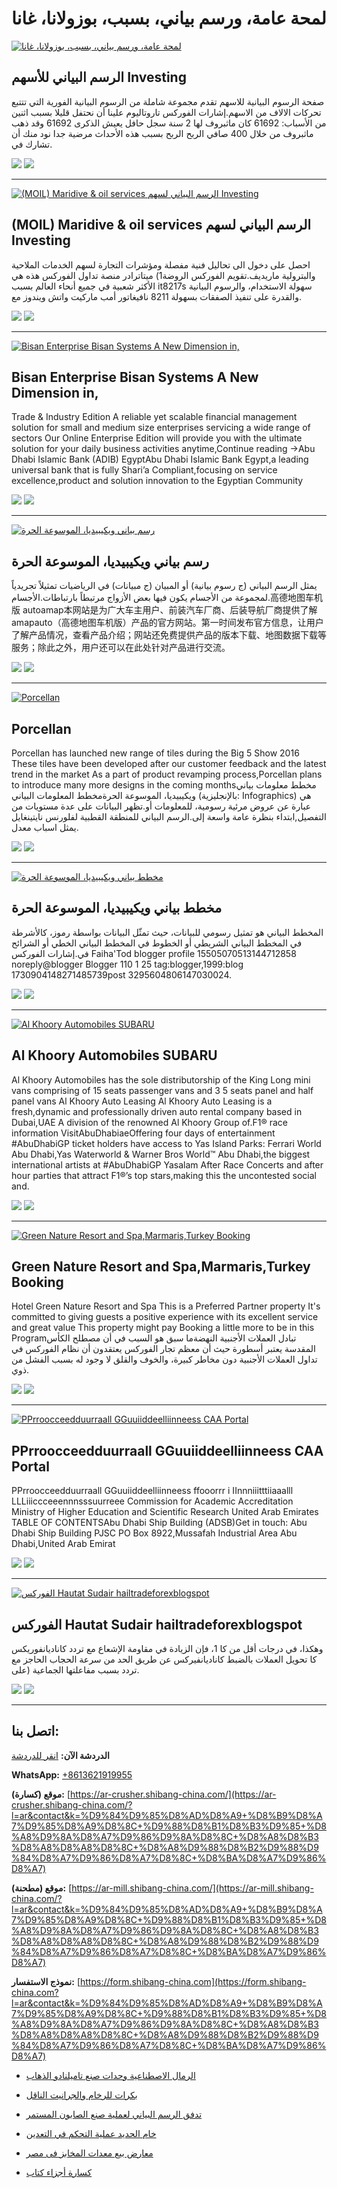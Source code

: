# لمحة عامة، ورسم بياني، بسبب، بوزولانا، غانا

<a href="https://swt.shibang-china.com/?l=ar&img&k=%D9%84%D9%85%D8%AD%D8%A9+%D8%B9%D8%A7%D9%85%D8%A9%D8%8C+%D9%88%D8%B1%D8%B3%D9%85+%D8%A8%D9%8A%D8%A7%D9%86%D9%8A%D8%8C+%D8%A8%D8%B3%D8%A8%D8%A8%D8%8C+%D8%A8%D9%88%D8%B2%D9%88%D9%84%D8%A7%D9%86%D8%A7%D8%8C+%D8%BA%D8%A7%D9%86%D8%A7" target="_blank">![لمحة عامة، ورسم بياني، بسبب، بوزولانا، غانا](http://static.shibang-china.com/all-800x300/73.jpg)</a>

## الرسم البياني للأسهم Investing
صفحة الرسوم البيانية للاسهم تقدم مجموعة شاملة من الرسوم البيانية الفورية التي تتتبع تحركات الالاف من الاسهم.إشارات الفوركس تاروتاليوم علينا أن نحتفل قليلا بسبب اثنين من الأسباب: 61692 كان ماثبروف لها 2 سنة سجل حافل يعيش الذكرى 61692 وقد ذهب ماثبروف من خلال 400 صافي الربح الربح بسبب هذه الأحداث مرضية جدا نود منك أن تشارك في.


<a href="https://whatsapp.shibangsoft.com/WhatsApp.php" target="_blank" title="WhatsApp">![](http://static.shibang-china.com/icon/whatsapp.png)</a> <a href="https://swt.shibang-china.com/?l=ar&icon&k=%D9%84%D9%85%D8%AD%D8%A9+%D8%B9%D8%A7%D9%85%D8%A9%D8%8C+%D9%88%D8%B1%D8%B3%D9%85+%D8%A8%D9%8A%D8%A7%D9%86%D9%8A%D8%8C+%D8%A8%D8%B3%D8%A8%D8%A8%D8%8C+%D8%A8%D9%88%D8%B2%D9%88%D9%84%D8%A7%D9%86%D8%A7%D8%8C+%D8%BA%D8%A7%D9%86%D8%A7" target="_blank">![](http://static.shibang-china.com/icon/chat-ar.png)</a>

---

<a href="https://swt.shibang-china.com/?l=ar&img&k=%D9%84%D9%85%D8%AD%D8%A9+%D8%B9%D8%A7%D9%85%D8%A9%D8%8C+%D9%88%D8%B1%D8%B3%D9%85+%D8%A8%D9%8A%D8%A7%D9%86%D9%8A%D8%8C+%D8%A8%D8%B3%D8%A8%D8%A8%D8%8C+%D8%A8%D9%88%D8%B2%D9%88%D9%84%D8%A7%D9%86%D8%A7%D8%8C+%D8%BA%D8%A7%D9%86%D8%A7" target="_blank">![(MOIL) Maridive &amp; oil services الرسم البياني لسهم Investing](http://static.shibang-china.com/all-800x300/714.jpg)</a>

## (MOIL) Maridive &amp; oil services الرسم البياني لسهم Investing
احصل على دخول الى تحاليل فنية مفصلة ومؤشرات التجارة لسهم الخدمات الملاحية والبترولية ماريديف.تقويم الفوركس الروضة1) ميتاترادر منصة تداول الفوركس هذه هي الأكثر شعبية في جميع أنحاء العالم بسبب it8217s سهولة الاستخدام، والرسوم البيانية والقدرة على تنفيذ الصفقات بسهولة 8211 نافيغاتور أمب ماركيت واتش ويندوز مع.


<a href="https://whatsapp.shibangsoft.com/WhatsApp.php" target="_blank" title="WhatsApp">![](http://static.shibang-china.com/icon/whatsapp.png)</a> <a href="https://swt.shibang-china.com/?l=ar&icon&k=%D9%84%D9%85%D8%AD%D8%A9+%D8%B9%D8%A7%D9%85%D8%A9%D8%8C+%D9%88%D8%B1%D8%B3%D9%85+%D8%A8%D9%8A%D8%A7%D9%86%D9%8A%D8%8C+%D8%A8%D8%B3%D8%A8%D8%A8%D8%8C+%D8%A8%D9%88%D8%B2%D9%88%D9%84%D8%A7%D9%86%D8%A7%D8%8C+%D8%BA%D8%A7%D9%86%D8%A7" target="_blank">![](http://static.shibang-china.com/icon/chat-ar.png)</a>

---

<a href="https://swt.shibang-china.com/?l=ar&img&k=%D9%84%D9%85%D8%AD%D8%A9+%D8%B9%D8%A7%D9%85%D8%A9%D8%8C+%D9%88%D8%B1%D8%B3%D9%85+%D8%A8%D9%8A%D8%A7%D9%86%D9%8A%D8%8C+%D8%A8%D8%B3%D8%A8%D8%A8%D8%8C+%D8%A8%D9%88%D8%B2%D9%88%D9%84%D8%A7%D9%86%D8%A7%D8%8C+%D8%BA%D8%A7%D9%86%D8%A7" target="_blank">![Bisan Enterprise Bisan Systems A New Dimension in,](http://static.shibang-china.com/all-800x300/400.jpg)</a>

## Bisan Enterprise Bisan Systems A New Dimension in,
Trade & Industry Edition A reliable yet scalable financial management solution for small and medium size enterprises servicing a wide range of sectors Our Online Enterprise Edition will provide you with the ultimate solution for your daily business activities anytime,Continue reading →Abu Dhabi Islamic Bank (ADIB) EgyptAbu Dhabi Islamic Bank Egypt,a leading universal bank that is fully Shari’a Compliant,focusing on service excellence,product and solution innovation to the Egyptian Community


<a href="https://whatsapp.shibangsoft.com/WhatsApp.php" target="_blank" title="WhatsApp">![](http://static.shibang-china.com/icon/whatsapp.png)</a> <a href="https://swt.shibang-china.com/?l=ar&icon&k=%D9%84%D9%85%D8%AD%D8%A9+%D8%B9%D8%A7%D9%85%D8%A9%D8%8C+%D9%88%D8%B1%D8%B3%D9%85+%D8%A8%D9%8A%D8%A7%D9%86%D9%8A%D8%8C+%D8%A8%D8%B3%D8%A8%D8%A8%D8%8C+%D8%A8%D9%88%D8%B2%D9%88%D9%84%D8%A7%D9%86%D8%A7%D8%8C+%D8%BA%D8%A7%D9%86%D8%A7" target="_blank">![](http://static.shibang-china.com/icon/chat-ar.png)</a>

---

<a href="https://swt.shibang-china.com/?l=ar&img&k=%D9%84%D9%85%D8%AD%D8%A9+%D8%B9%D8%A7%D9%85%D8%A9%D8%8C+%D9%88%D8%B1%D8%B3%D9%85+%D8%A8%D9%8A%D8%A7%D9%86%D9%8A%D8%8C+%D8%A8%D8%B3%D8%A8%D8%A8%D8%8C+%D8%A8%D9%88%D8%B2%D9%88%D9%84%D8%A7%D9%86%D8%A7%D8%8C+%D8%BA%D8%A7%D9%86%D8%A7" target="_blank">![رسم بياني ويكيبيديا، الموسوعة الحرة](http://static.shibang-china.com/all-800x300/1023.jpg)</a>

## رسم بياني ويكيبيديا، الموسوعة الحرة
يمثل الرسم البياني (ج رسوم بيانية) أو المبيان (ج مبيانات) في الرياضيات تمثيلاً تجريدياً لمجموعة من الأجسام يكون فيها بعض الأزواج مرتبطاً بارتباطات.الأجسام.高德地图车机版 autoamap本网站是为广大车主用户、前装汽车厂商、后装导航厂商提供了解amapauto（高德地图车机版）产品的官方网站。第一时间发布官方信息，让用户了解产品情况，查看产品介绍；网站还免费提供产品的版本下载、地图数据下载等服务；除此之外，用户还可以在此处针对产品进行交流。


<a href="https://whatsapp.shibangsoft.com/WhatsApp.php" target="_blank" title="WhatsApp">![](http://static.shibang-china.com/icon/whatsapp.png)</a> <a href="https://swt.shibang-china.com/?l=ar&icon&k=%D9%84%D9%85%D8%AD%D8%A9+%D8%B9%D8%A7%D9%85%D8%A9%D8%8C+%D9%88%D8%B1%D8%B3%D9%85+%D8%A8%D9%8A%D8%A7%D9%86%D9%8A%D8%8C+%D8%A8%D8%B3%D8%A8%D8%A8%D8%8C+%D8%A8%D9%88%D8%B2%D9%88%D9%84%D8%A7%D9%86%D8%A7%D8%8C+%D8%BA%D8%A7%D9%86%D8%A7" target="_blank">![](http://static.shibang-china.com/icon/chat-ar.png)</a>

---

<a href="https://swt.shibang-china.com/?l=ar&img&k=%D9%84%D9%85%D8%AD%D8%A9+%D8%B9%D8%A7%D9%85%D8%A9%D8%8C+%D9%88%D8%B1%D8%B3%D9%85+%D8%A8%D9%8A%D8%A7%D9%86%D9%8A%D8%8C+%D8%A8%D8%B3%D8%A8%D8%A8%D8%8C+%D8%A8%D9%88%D8%B2%D9%88%D9%84%D8%A7%D9%86%D8%A7%D8%8C+%D8%BA%D8%A7%D9%86%D8%A7" target="_blank">![Porcellan](http://static.shibang-china.com/all-800x300/71.jpg)</a>

## Porcellan
Porcellan has launched new range of tiles during the Big 5 Show 2016 These tiles have been developed after our customer feedback and the latest trend in the market As a part of product revamping process,Porcellan plans to introduce many more designs in the coming monthsمخطط معلومات بياني ويكيبيديا، الموسوعة الحرةمخطط المعلومات البياني (بالإنجليزية: Infographics) هي عبارة عن عروض مرئية رسومية، للمعلومات أو.تظهر البيانات على عدة مستويات من التفصيل,ابتداء بنظرة عامة واسعة إلى.الرسم البياني للمنطقة القطبية لفلورنس نايتينغايل يمثل اسباب معدل.


<a href="https://whatsapp.shibangsoft.com/WhatsApp.php" target="_blank" title="WhatsApp">![](http://static.shibang-china.com/icon/whatsapp.png)</a> <a href="https://swt.shibang-china.com/?l=ar&icon&k=%D9%84%D9%85%D8%AD%D8%A9+%D8%B9%D8%A7%D9%85%D8%A9%D8%8C+%D9%88%D8%B1%D8%B3%D9%85+%D8%A8%D9%8A%D8%A7%D9%86%D9%8A%D8%8C+%D8%A8%D8%B3%D8%A8%D8%A8%D8%8C+%D8%A8%D9%88%D8%B2%D9%88%D9%84%D8%A7%D9%86%D8%A7%D8%8C+%D8%BA%D8%A7%D9%86%D8%A7" target="_blank">![](http://static.shibang-china.com/icon/chat-ar.png)</a>

---

<a href="https://swt.shibang-china.com/?l=ar&img&k=%D9%84%D9%85%D8%AD%D8%A9+%D8%B9%D8%A7%D9%85%D8%A9%D8%8C+%D9%88%D8%B1%D8%B3%D9%85+%D8%A8%D9%8A%D8%A7%D9%86%D9%8A%D8%8C+%D8%A8%D8%B3%D8%A8%D8%A8%D8%8C+%D8%A8%D9%88%D8%B2%D9%88%D9%84%D8%A7%D9%86%D8%A7%D8%8C+%D8%BA%D8%A7%D9%86%D8%A7" target="_blank">![مخطط بياني ويكيبيديا، الموسوعة الحرة](http://static.shibang-china.com/all-800x300/1288.jpg)</a>

## مخطط بياني ويكيبيديا، الموسوعة الحرة
المخطط البياني هو تمثيل رسومي للبيانات، حيث تمثّل البيانات بواسطة رموز، كالأشرطة في المخطط البياني الشريطي أو الخطوط في المخطط البياني الخطي أو الشرائح في.إشارات الفوركس Faiha'Tod blogger profile 15505070513144712858 noreply@blogger Blogger 110 1 25 tag:blogger,1999:blog 1730904148271485739post 3295604806147030024.


<a href="https://whatsapp.shibangsoft.com/WhatsApp.php" target="_blank" title="WhatsApp">![](http://static.shibang-china.com/icon/whatsapp.png)</a> <a href="https://swt.shibang-china.com/?l=ar&icon&k=%D9%84%D9%85%D8%AD%D8%A9+%D8%B9%D8%A7%D9%85%D8%A9%D8%8C+%D9%88%D8%B1%D8%B3%D9%85+%D8%A8%D9%8A%D8%A7%D9%86%D9%8A%D8%8C+%D8%A8%D8%B3%D8%A8%D8%A8%D8%8C+%D8%A8%D9%88%D8%B2%D9%88%D9%84%D8%A7%D9%86%D8%A7%D8%8C+%D8%BA%D8%A7%D9%86%D8%A7" target="_blank">![](http://static.shibang-china.com/icon/chat-ar.png)</a>

---

<a href="https://swt.shibang-china.com/?l=ar&img&k=%D9%84%D9%85%D8%AD%D8%A9+%D8%B9%D8%A7%D9%85%D8%A9%D8%8C+%D9%88%D8%B1%D8%B3%D9%85+%D8%A8%D9%8A%D8%A7%D9%86%D9%8A%D8%8C+%D8%A8%D8%B3%D8%A8%D8%A8%D8%8C+%D8%A8%D9%88%D8%B2%D9%88%D9%84%D8%A7%D9%86%D8%A7%D8%8C+%D8%BA%D8%A7%D9%86%D8%A7" target="_blank">![Al Khoory Automobiles SUBARU](http://static.shibang-china.com/all-800x300/816.jpg)</a>

## Al Khoory Automobiles SUBARU
Al Khoory Automobiles has the sole distributorship of the King Long mini vans comprising of 15 seats passenger vans and 3 5 seats panel and half panel vans Al Khoory Auto Leasing Al Khoory Auto Leasing is a fresh,dynamic and professionally driven auto rental company based in Dubai,UAE A division of the renowned Al Khoory Group of.F1® race information VisitAbuDhabiaeOffering four days of entertainment #AbuDhabiGP ticket holders have access to Yas Island Parks: Ferrari World Abu Dhabi,Yas Waterworld & Warner Bros World™ Abu Dhabi,the biggest international artists at #AbuDhabiGP Yasalam After Race Concerts and after hour parties that attract F1®’s top stars,making this the uncontested social and.


<a href="https://whatsapp.shibangsoft.com/WhatsApp.php" target="_blank" title="WhatsApp">![](http://static.shibang-china.com/icon/whatsapp.png)</a> <a href="https://swt.shibang-china.com/?l=ar&icon&k=%D9%84%D9%85%D8%AD%D8%A9+%D8%B9%D8%A7%D9%85%D8%A9%D8%8C+%D9%88%D8%B1%D8%B3%D9%85+%D8%A8%D9%8A%D8%A7%D9%86%D9%8A%D8%8C+%D8%A8%D8%B3%D8%A8%D8%A8%D8%8C+%D8%A8%D9%88%D8%B2%D9%88%D9%84%D8%A7%D9%86%D8%A7%D8%8C+%D8%BA%D8%A7%D9%86%D8%A7" target="_blank">![](http://static.shibang-china.com/icon/chat-ar.png)</a>

---

<a href="https://swt.shibang-china.com/?l=ar&img&k=%D9%84%D9%85%D8%AD%D8%A9+%D8%B9%D8%A7%D9%85%D8%A9%D8%8C+%D9%88%D8%B1%D8%B3%D9%85+%D8%A8%D9%8A%D8%A7%D9%86%D9%8A%D8%8C+%D8%A8%D8%B3%D8%A8%D8%A8%D8%8C+%D8%A8%D9%88%D8%B2%D9%88%D9%84%D8%A7%D9%86%D8%A7%D8%8C+%D8%BA%D8%A7%D9%86%D8%A7" target="_blank">![Green Nature Resort and Spa,Marmaris,Turkey Booking](http://static.shibang-china.com/all-800x300/1322.jpg)</a>

## Green Nature Resort and Spa,Marmaris,Turkey Booking
Hotel Green Nature Resort and Spa This is a Preferred Partner property It's committed to giving guests a positive experience with its excellent service and great value This property might pay Booking a little more to be in this Programتبادل العملات الأجنبية النهضةما سبق هو السبب في أن مصطلح الكأس المقدسة يعتبر أسطورة حيث أن معظم تجار الفوركس يعتقدون أن نظام الفوركس في تداول العملات الأجنبية دون مخاطر كبيرة، والخوف والقلق لا وجود له بسبب الفشل من ذوي.


<a href="https://whatsapp.shibangsoft.com/WhatsApp.php" target="_blank" title="WhatsApp">![](http://static.shibang-china.com/icon/whatsapp.png)</a> <a href="https://swt.shibang-china.com/?l=ar&icon&k=%D9%84%D9%85%D8%AD%D8%A9+%D8%B9%D8%A7%D9%85%D8%A9%D8%8C+%D9%88%D8%B1%D8%B3%D9%85+%D8%A8%D9%8A%D8%A7%D9%86%D9%8A%D8%8C+%D8%A8%D8%B3%D8%A8%D8%A8%D8%8C+%D8%A8%D9%88%D8%B2%D9%88%D9%84%D8%A7%D9%86%D8%A7%D8%8C+%D8%BA%D8%A7%D9%86%D8%A7" target="_blank">![](http://static.shibang-china.com/icon/chat-ar.png)</a>

---

<a href="https://swt.shibang-china.com/?l=ar&img&k=%D9%84%D9%85%D8%AD%D8%A9+%D8%B9%D8%A7%D9%85%D8%A9%D8%8C+%D9%88%D8%B1%D8%B3%D9%85+%D8%A8%D9%8A%D8%A7%D9%86%D9%8A%D8%8C+%D8%A8%D8%B3%D8%A8%D8%A8%D8%8C+%D8%A8%D9%88%D8%B2%D9%88%D9%84%D8%A7%D9%86%D8%A7%D8%8C+%D8%BA%D8%A7%D9%86%D8%A7" target="_blank">![PPrroocceedduurraall GGuuiiddeelliinneess CAA Portal](http://static.shibang-china.com/all-800x300/904.jpg)</a>

## PPrroocceedduurraall GGuuiiddeelliinneess CAA Portal
PPrroocceedduurraall GGuuiiddeelliinneess ffooorrr i IInnniiitttiiaaalll LLLiiiccceeennnsssuurreee Commission for Academic Accreditation Ministry of Higher Education and Scientific Research United Arab Emirates TABLE OF CONTENTSAbu Dhabi Ship Building (ADSB)Get in touch: Abu Dhabi Ship Building PJSC PO Box 8922,Mussafah Industrial Area Abu Dhabi,United Arab Emirat


<a href="https://whatsapp.shibangsoft.com/WhatsApp.php" target="_blank" title="WhatsApp">![](http://static.shibang-china.com/icon/whatsapp.png)</a> <a href="https://swt.shibang-china.com/?l=ar&icon&k=%D9%84%D9%85%D8%AD%D8%A9+%D8%B9%D8%A7%D9%85%D8%A9%D8%8C+%D9%88%D8%B1%D8%B3%D9%85+%D8%A8%D9%8A%D8%A7%D9%86%D9%8A%D8%8C+%D8%A8%D8%B3%D8%A8%D8%A8%D8%8C+%D8%A8%D9%88%D8%B2%D9%88%D9%84%D8%A7%D9%86%D8%A7%D8%8C+%D8%BA%D8%A7%D9%86%D8%A7" target="_blank">![](http://static.shibang-china.com/icon/chat-ar.png)</a>

---

<a href="https://swt.shibang-china.com/?l=ar&img&k=%D9%84%D9%85%D8%AD%D8%A9+%D8%B9%D8%A7%D9%85%D8%A9%D8%8C+%D9%88%D8%B1%D8%B3%D9%85+%D8%A8%D9%8A%D8%A7%D9%86%D9%8A%D8%8C+%D8%A8%D8%B3%D8%A8%D8%A8%D8%8C+%D8%A8%D9%88%D8%B2%D9%88%D9%84%D8%A7%D9%86%D8%A7%D8%8C+%D8%BA%D8%A7%D9%86%D8%A7" target="_blank">![الفوركس Hautat Sudair hailtradeforexblogspot](http://static.shibang-china.com/all-800x300/1421.jpg)</a>

## الفوركس Hautat Sudair hailtradeforexblogspot
وهكذا، في درجات أقل من كا 1، فإن الزيادة في مقاومة الإشعاع مع تردد كاناديانفوريكس كا تحويل العملات بالضبط كاناديانفيركس عن طريق الحد من سرعة الحجاب الحاجز مع تردد بسبب مفاعلتها الجماعية (على.

<a href="https://whatsapp.shibangsoft.com/WhatsApp.php" target="_blank" title="WhatsApp">![](http://static.shibang-china.com/icon/whatsapp.png)</a> <a href="https://swt.shibang-china.com/?l=ar&icon&k=%D9%84%D9%85%D8%AD%D8%A9+%D8%B9%D8%A7%D9%85%D8%A9%D8%8C+%D9%88%D8%B1%D8%B3%D9%85+%D8%A8%D9%8A%D8%A7%D9%86%D9%8A%D8%8C+%D8%A8%D8%B3%D8%A8%D8%A8%D8%8C+%D8%A8%D9%88%D8%B2%D9%88%D9%84%D8%A7%D9%86%D8%A7%D8%8C+%D8%BA%D8%A7%D9%86%D8%A7" target="_blank">![](http://static.shibang-china.com/icon/chat-ar.png)</a>

---
## اتصل بنا:

**الدردشة الآن:** [انقر للدردشة](https://swt.shibang-china.com?l=ar&contact&k=%D9%84%D9%85%D8%AD%D8%A9+%D8%B9%D8%A7%D9%85%D8%A9%D8%8C+%D9%88%D8%B1%D8%B3%D9%85+%D8%A8%D9%8A%D8%A7%D9%86%D9%8A%D8%8C+%D8%A8%D8%B3%D8%A8%D8%A8%D8%8C+%D8%A8%D9%88%D8%B2%D9%88%D9%84%D8%A7%D9%86%D8%A7%D8%8C+%D8%BA%D8%A7%D9%86%D8%A7)

**WhatsApp:**  [+8613621919955](https://whatsapp.shibangsoft.com/WhatsApp.php)

**موقع (كسارة):** [https://ar-crusher.shibang-china.com/](https://ar-crusher.shibang-china.com/?l=ar&contact&k=%D9%84%D9%85%D8%AD%D8%A9+%D8%B9%D8%A7%D9%85%D8%A9%D8%8C+%D9%88%D8%B1%D8%B3%D9%85+%D8%A8%D9%8A%D8%A7%D9%86%D9%8A%D8%8C+%D8%A8%D8%B3%D8%A8%D8%A8%D8%8C+%D8%A8%D9%88%D8%B2%D9%88%D9%84%D8%A7%D9%86%D8%A7%D8%8C+%D8%BA%D8%A7%D9%86%D8%A7)

**موقع (مطحنة):** [https://ar-mill.shibang-china.com/](https://ar-mill.shibang-china.com/?l=ar&contact&k=%D9%84%D9%85%D8%AD%D8%A9+%D8%B9%D8%A7%D9%85%D8%A9%D8%8C+%D9%88%D8%B1%D8%B3%D9%85+%D8%A8%D9%8A%D8%A7%D9%86%D9%8A%D8%8C+%D8%A8%D8%B3%D8%A8%D8%A8%D8%8C+%D8%A8%D9%88%D8%B2%D9%88%D9%84%D8%A7%D9%86%D8%A7%D8%8C+%D8%BA%D8%A7%D9%86%D8%A7)

**نموذج الاستفسار:** [https://form.shibang-china.com](https://form.shibang-china.com?l=ar&contact&k=%D9%84%D9%85%D8%AD%D8%A9+%D8%B9%D8%A7%D9%85%D8%A9%D8%8C+%D9%88%D8%B1%D8%B3%D9%85+%D8%A8%D9%8A%D8%A7%D9%86%D9%8A%D8%8C+%D8%A8%D8%B3%D8%A8%D8%A8%D8%8C+%D8%A8%D9%88%D8%B2%D9%88%D9%84%D8%A7%D9%86%D8%A7%D8%8C+%D8%BA%D8%A7%D9%86%D8%A7)

* [الرمال الاصطناعية وحدات صنع تاميلنادو الذهاب](../34/%D8%A7%D9%84%D8%B1%D9%85%D8%A7%D9%84%20%D8%A7%D9%84%D8%A7%D8%B5%D8%B7%D9%86%D8%A7%D8%B9%D9%8A%D8%A9%20%D9%88%D8%AD%D8%AF%D8%A7%D8%AA%20%D8%B5%D9%86%D8%B9%20%D8%AA%D8%A7%D9%85%D9%8A%D9%84%D9%86%D8%A7%D8%AF%D9%88%20%D8%A7%D9%84%D8%B0%D9%87%D8%A7%D8%A8.md)

* [بكرات للرخام والجرانيت الناقل](../35/%D8%A8%D9%83%D8%B1%D8%A7%D8%AA%20%D9%84%D9%84%D8%B1%D8%AE%D8%A7%D9%85%20%D9%88%D8%A7%D9%84%D8%AC%D8%B1%D8%A7%D9%86%D9%8A%D8%AA%20%D8%A7%D9%84%D9%86%D8%A7%D9%82%D9%84.md)

* [تدفق الرسم البياني لعملية صنع الصابون المستمر](../32/%D8%AA%D8%AF%D9%81%D9%82%20%D8%A7%D9%84%D8%B1%D8%B3%D9%85%20%D8%A7%D9%84%D8%A8%D9%8A%D8%A7%D9%86%D9%8A%20%D9%84%D8%B9%D9%85%D9%84%D9%8A%D8%A9%20%D8%B5%D9%86%D8%B9%20%D8%A7%D9%84%D8%B5%D8%A7%D8%A8%D9%88%D9%86%20%D8%A7%D9%84%D9%85%D8%B3%D8%AA%D9%85%D8%B1.md)

* [خام الحديد عملية التحكم في التعدين](../33/%D8%AE%D8%A7%D9%85%20%D8%A7%D9%84%D8%AD%D8%AF%D9%8A%D8%AF%20%D8%B9%D9%85%D9%84%D9%8A%D8%A9%20%D8%A7%D9%84%D8%AA%D8%AD%D9%83%D9%85%20%D9%81%D9%8A%20%D8%A7%D9%84%D8%AA%D8%B9%D8%AF%D9%8A%D9%86.md)

* [معارض بيع معدات المخابز فى مصر](../35/%D9%85%D8%B9%D8%A7%D8%B1%D8%B6%20%D8%A8%D9%8A%D8%B9%20%D9%85%D8%B9%D8%AF%D8%A7%D8%AA%20%D8%A7%D9%84%D9%85%D8%AE%D8%A7%D8%A8%D8%B2%20%D9%81%D9%89%20%D9%85%D8%B5%D8%B1.md)

* [كسارة أجزاء كتاب](../34/%D9%83%D8%B3%D8%A7%D8%B1%D8%A9%20%D8%A3%D8%AC%D8%B2%D8%A7%D8%A1%20%D9%83%D8%AA%D8%A7%D8%A8.md)
